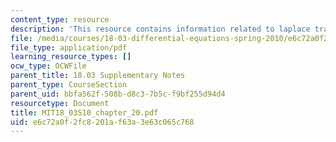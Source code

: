 ```yaml
---
content_type: resource
description: 'This resource contains information related to laplace transform. '
file: /media/courses/18-03-differential-equations-spring-2010/e6c72a0f2fc8201af63a3e63c065c768_MIT18_03S10_chapter_20.pdf
file_type: application/pdf
learning_resource_types: []
ocw_type: OCWFile
parent_title: 18.03 Supplementary Notes
parent_type: CourseSection
parent_uid: bbfa562f-508b-d8c3-7b5c-f9bf255d94d4
resourcetype: Document
title: MIT18_03S10_chapter_20.pdf
uid: e6c72a0f-2fc8-201a-f63a-3e63c065c768
---
```


